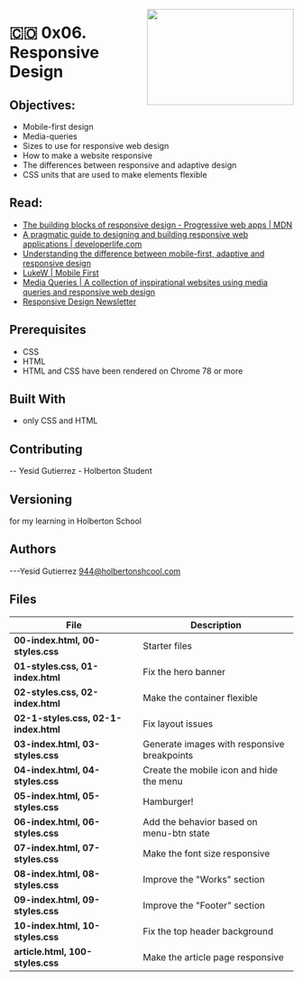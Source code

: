 <p>
<img width="260" height="170" src="https://davidjohncoleman.com/wp-djc/wp-content/uploads/2017/06/HBTN-Borderless-CMYK-Logo-Vertical-Color-Black@1200ppi-300x236.png" align="right" >
</p>





# :colombia: 0x06. Responsive Design
## Objectives:
- Mobile-first design
- Media-queries
- Sizes to use for responsive web design
- How to make a website responsive
- The differences between responsive and adaptive design
- CSS units that are used to make elements flexible
## Read:
- [The building blocks of responsive design - Progressive web apps | MDN](https://developer.mozilla.org/en-US/docs/Web/Progressive_web_apps/Responsive/responsive_design_building_blocks)
- [A pragmatic guide to designing and building responsive web applications | developerlife.com](https://developerlife.com/2019/08/25/guide-to-building-responsive-web-apps/)
- [Understanding the difference between mobile-first, adaptive and responsive design](https://fredericgonzalo.com/en/2017/03/01/understanding-the-difference-between-mobile-first-adaptive-and-responsive-design/)
- [LukeW | Mobile First](https://www.lukew.com/ff/entry.asp?933)
- [Media Queries | A collection of inspirational websites using media queries and responsive web design](https://mediaqueri.es/)
- [Responsive Design Newsletter](https://responsivedesign.is/newsletter/)
## Prerequisites
- CSS
- HTML
- HTML and CSS have been rendered on Chrome 78 or more
## Built With
- only CSS and HTML
## Contributing
-- Yesid Gutierrez - Holberton Student                                          
## Versioning
for my learning in Holberton School
## Authors
---Yesid Gutierrez  944@holbertonshcool.com                                    
                                                                               
## Files

|             File               |             Description                  |
|--------------------------------| ---------------------------------------- |
|**00-index.html, 00-styles.css**| Starter files |
|**01-styles.css, 01-index.html**| Fix the hero banner |
|**02-styles.css, 02-index.html**| Make the container flexible |
|**02-1-styles.css, 02-1-index.html**| Fix layout issues |
|**03-index.html, 03-styles.css**| Generate images with responsive breakpoints |
|**04-index.html, 04-styles.css**| Create the mobile icon and hide the menu |
|**05-index.html, 05-styles.css**| Hamburger! |
|**06-index.html, 06-styles.css**| Add the behavior based on menu-btn state |
|**07-index.html, 07-styles.css**| Make the font size responsive |
|**08-index.html, 08-styles.css**| Improve the "Works" section |
|**09-index.html, 09-styles.css**| Improve the "Footer" section |
|**10-index.html, 10-styles.css**| Fix the top header background |
|**article.html, 100-styles.css**| Make the article page responsive|